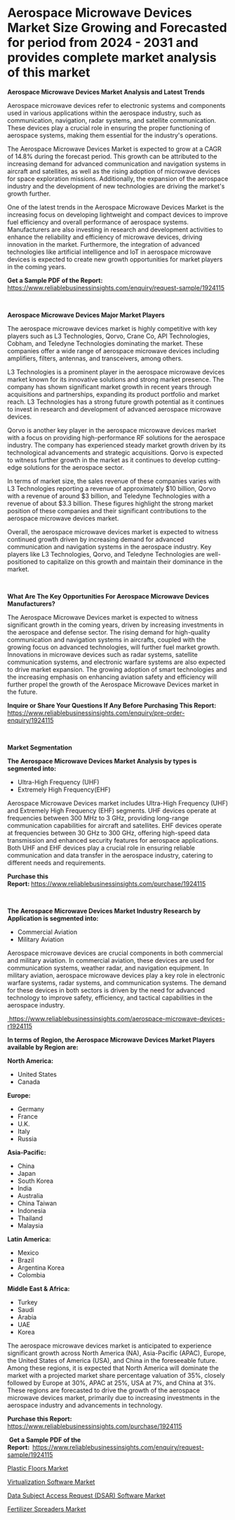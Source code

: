 <p><h1>Aerospace Microwave Devices Market Size Growing and Forecasted for period from 2024 - 2031 and provides complete market analysis of this market</h1></p><p><strong>Aerospace Microwave Devices Market Analysis and Latest Trends</strong></p>
<p><p>Aerospace microwave devices refer to electronic systems and components used in various applications within the aerospace industry, such as communication, navigation, radar systems, and satellite communication. These devices play a crucial role in ensuring the proper functioning of aerospace systems, making them essential for the industry's operations.</p><p>The Aerospace Microwave Devices Market is expected to grow at a CAGR of 14.8% during the forecast period. This growth can be attributed to the increasing demand for advanced communication and navigation systems in aircraft and satellites, as well as the rising adoption of microwave devices for space exploration missions. Additionally, the expansion of the aerospace industry and the development of new technologies are driving the market's growth further.</p><p>One of the latest trends in the Aerospace Microwave Devices Market is the increasing focus on developing lightweight and compact devices to improve fuel efficiency and overall performance of aerospace systems. Manufacturers are also investing in research and development activities to enhance the reliability and efficiency of microwave devices, driving innovation in the market. Furthermore, the integration of advanced technologies like artificial intelligence and IoT in aerospace microwave devices is expected to create new growth opportunities for market players in the coming years.</p></p>
<p><strong>Get a Sample PDF of the Report:&nbsp;</strong> <a href="https://www.reliablebusinessinsights.com/enquiry/request-sample/1924115">https://www.reliablebusinessinsights.com/enquiry/request-sample/1924115</a></p>
<p>&nbsp;</p>
<p><strong>Aerospace Microwave Devices Major Market Players</strong></p>
<p><p>The aerospace microwave devices market is highly competitive with key players such as L3 Technologies, Qorvo, Crane Co, API Technologies, Cobham, and Teledyne Technologies dominating the market. These companies offer a wide range of aerospace microwave devices including amplifiers, filters, antennas, and transceivers, among others.</p><p>L3 Technologies is a prominent player in the aerospace microwave devices market known for its innovative solutions and strong market presence. The company has shown significant market growth in recent years through acquisitions and partnerships, expanding its product portfolio and market reach. L3 Technologies has a strong future growth potential as it continues to invest in research and development of advanced aerospace microwave devices.</p><p>Qorvo is another key player in the aerospace microwave devices market with a focus on providing high-performance RF solutions for the aerospace industry. The company has experienced steady market growth driven by its technological advancements and strategic acquisitions. Qorvo is expected to witness further growth in the market as it continues to develop cutting-edge solutions for the aerospace sector.</p><p>In terms of market size, the sales revenue of these companies varies with L3 Technologies reporting a revenue of approximately $10 billion, Qorvo with a revenue of around $3 billion, and Teledyne Technologies with a revenue of about $3.3 billion. These figures highlight the strong market position of these companies and their significant contributions to the aerospace microwave devices market.</p><p>Overall, the aerospace microwave devices market is expected to witness continued growth driven by increasing demand for advanced communication and navigation systems in the aerospace industry. Key players like L3 Technologies, Qorvo, and Teledyne Technologies are well-positioned to capitalize on this growth and maintain their dominance in the market.</p></p>
<p>&nbsp;</p>
<p><strong>What Are The Key Opportunities For Aerospace Microwave Devices Manufacturers?</strong></p>
<p><p>The Aerospace Microwave Devices market is expected to witness significant growth in the coming years, driven by increasing investments in the aerospace and defense sector. The rising demand for high-quality communication and navigation systems in aircrafts, coupled with the growing focus on advanced technologies, will further fuel market growth. Innovations in microwave devices such as radar systems, satellite communication systems, and electronic warfare systems are also expected to drive market expansion. The growing adoption of smart technologies and the increasing emphasis on enhancing aviation safety and efficiency will further propel the growth of the Aerospace Microwave Devices market in the future.</p></p>
<p><strong>Inquire or Share Your Questions If Any Before Purchasing This Report:</strong> <a href="https://www.reliablebusinessinsights.com/enquiry/pre-order-enquiry/1924115">https://www.reliablebusinessinsights.com/enquiry/pre-order-enquiry/1924115</a></p>
<p>&nbsp;</p>
<p><strong>Market Segmentation</strong></p>
<p><strong>The Aerospace Microwave Devices Market Analysis by types is segmented into:</strong></p>
<p><ul><li>Ultra-High Frequency (UHF)</li><li>Extremely High Frequency(EHF)</li></ul></p>
<p><p>Aerospace Microwave Devices market includes Ultra-High Frequency (UHF) and Extremely High Frequency (EHF) segments. UHF devices operate at frequencies between 300 MHz to 3 GHz, providing long-range communication capabilities for aircraft and satellites. EHF devices operate at frequencies between 30 GHz to 300 GHz, offering high-speed data transmission and enhanced security features for aerospace applications. Both UHF and EHF devices play a crucial role in ensuring reliable communication and data transfer in the aerospace industry, catering to different needs and requirements.</p></p>
<p><strong>Purchase this Report:&nbsp;</strong><a href="https://www.reliablebusinessinsights.com/purchase/1924115">https://www.reliablebusinessinsights.com/purchase/1924115</a></p>
<p>&nbsp;</p>
<p><strong>The Aerospace Microwave Devices Market Industry Research by Application is segmented into:</strong></p>
<p><ul><li>Commercial Aviation</li><li>Military Aviation</li></ul></p>
<p><p>Aerospace microwave devices are crucial components in both commercial and military aviation. In commercial aviation, these devices are used for communication systems, weather radar, and navigation equipment. In military aviation, aerospace microwave devices play a key role in electronic warfare systems, radar systems, and communication systems. The demand for these devices in both sectors is driven by the need for advanced technology to improve safety, efficiency, and tactical capabilities in the aerospace industry.</p></p>
<p><a href="https://www.reliablebusinessinsights.com/aerospace-microwave-devices-r1924115">&nbsp;https://www.reliablebusinessinsights.com/aerospace-microwave-devices-r1924115</a></p>
<p><strong>In terms of Region, the Aerospace Microwave Devices Market Players available by Region are:</strong></p>
<p>
    <p> <strong> North America: </strong>
        <ul>
            <li>United States</li>
            <li>Canada</li>
        </ul>
        </p> 
    <p> <strong> Europe: </strong>
        <ul>
            <li>Germany</li>
            <li>France</li>
            <li>U.K.</li>
            <li>Italy</li>
            <li>Russia</li>
        </ul>
        </p> 
    <p> <strong> Asia-Pacific: </strong>
        <ul>
            <li>China</li>
            <li>Japan</li>
            <li>South Korea</li>
            <li>India</li>
            <li>Australia</li>
            <li>China Taiwan</li>
            <li>Indonesia</li>
            <li>Thailand</li>
            <li>Malaysia</li>
        </ul>
        </p> 
    <p> <strong> Latin America: </strong>
        <ul>
            <li>Mexico</li>
            <li>Brazil</li>
            <li>Argentina Korea</li>
            <li>Colombia</li>
        </ul>
        </p> 
    <p> <strong> Middle East & Africa: </strong>
        <ul>
            <li>Turkey</li>
            <li>Saudi</li>
            <li>Arabia</li>
            <li>UAE</li>
            <li>Korea</li>
        </ul>
    </p>
    </p>
<p><p>The aerospace microwave devices market is anticipated to experience significant growth across North America (NA), Asia-Pacific (APAC), Europe, the United States of America (USA), and China in the foreseeable future. Among these regions, it is expected that North America will dominate the market with a projected market share percentage valuation of 35%, closely followed by Europe at 30%, APAC at 25%, USA at 7%, and China at 3%. These regions are forecasted to drive the growth of the aerospace microwave devices market, primarily due to increasing investments in the aerospace industry and advancements in technology.</p></p>
<p><strong>Purchase this Report: </strong><a href="https://www.reliablebusinessinsights.com/purchase/1924115">https://www.reliablebusinessinsights.com/purchase/1924115</a></p>
<p>&nbsp;<strong>Get a Sample PDF of the Report:&nbsp;&nbsp;</strong><a href="https://www.reliablebusinessinsights.com/enquiry/request-sample/1924115">https://www.reliablebusinessinsights.com/enquiry/request-sample/1924115</a></p>
<p><strong></strong></p>
<p><p><a href="https://medium.com/@carlahoustonh51/global-plastic-floors-industry-types-applications-market-players-regional-growth-analysis-and-f91a07d9de4c">Plastic Floors Market</a></p><p><a href="https://github.com/zmnbyevx75/Market-Research-Report-List-1/blob/main/virtualization-software-market.md">Virtualization Software Market</a></p><p><a href="https://github.com/mooaaztarek/Market-Research-Report-List-1/blob/main/data-subject-access-request-dsar-software-market.md">Data Subject Access Request (DSAR) Software Market</a></p><p><a href="https://medium.com/@millerjimk/fertilizer-spreaders-market-overview-global-market-trends-and-future-prospects-from-2024-to-2031-37a812f5647d">Fertilizer Spreaders Market</a></p></p>